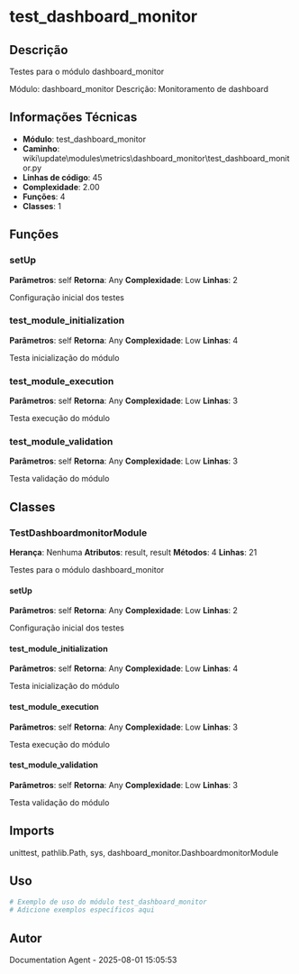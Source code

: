 # test_dashboard_monitor

## Descrição

Testes para o módulo dashboard_monitor

Módulo: dashboard_monitor
Descrição: Monitoramento de dashboard

## Informações Técnicas

- **Módulo**: test_dashboard_monitor
- **Caminho**: wiki\update\modules\metrics\dashboard_monitor\test_dashboard_monitor.py
- **Linhas de código**: 45
- **Complexidade**: 2.00
- **Funções**: 4
- **Classes**: 1

## Funções

### setUp

**Parâmetros**: self
**Retorna**: Any
**Complexidade**: Low
**Linhas**: 2

Configuração inicial dos testes

### test_module_initialization

**Parâmetros**: self
**Retorna**: Any
**Complexidade**: Low
**Linhas**: 4

Testa inicialização do módulo

### test_module_execution

**Parâmetros**: self
**Retorna**: Any
**Complexidade**: Low
**Linhas**: 3

Testa execução do módulo

### test_module_validation

**Parâmetros**: self
**Retorna**: Any
**Complexidade**: Low
**Linhas**: 3

Testa validação do módulo

## Classes

### TestDashboardmonitorModule

**Herança**: Nenhuma
**Atributos**: result, result
**Métodos**: 4
**Linhas**: 21

Testes para o módulo dashboard_monitor

#### setUp

**Parâmetros**: self
**Retorna**: Any
**Complexidade**: Low
**Linhas**: 2

Configuração inicial dos testes

#### test_module_initialization

**Parâmetros**: self
**Retorna**: Any
**Complexidade**: Low
**Linhas**: 4

Testa inicialização do módulo

#### test_module_execution

**Parâmetros**: self
**Retorna**: Any
**Complexidade**: Low
**Linhas**: 3

Testa execução do módulo

#### test_module_validation

**Parâmetros**: self
**Retorna**: Any
**Complexidade**: Low
**Linhas**: 3

Testa validação do módulo

## Imports

unittest, pathlib.Path, sys, dashboard_monitor.DashboardmonitorModule

## Uso

```python
# Exemplo de uso do módulo test_dashboard_monitor
# Adicione exemplos específicos aqui
```

## Autor

Documentation Agent - 2025-08-01 15:05:53
